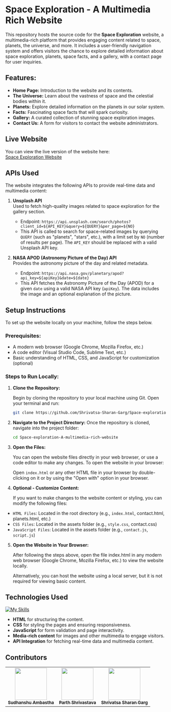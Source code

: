 # Space Exploration - A Multimedia Rich Website

This repository hosts the source code for the **Space Exploration** website, a multimedia-rich platform that provides engaging content related to space, planets, the universe, and more. It includes a user-friendly navigation system and offers visitors the chance to explore detailed information about space exploration, planets, space facts, and a gallery, with a contact page for user inquiries.

## Features:
- **Home Page:** Introduction to the website and its contents.
- **The Universe:** Learn about the vastness of space and the celestial bodies within it.
- **Planets:** Explore detailed information on the planets in our solar system.
- **Facts:** Fascinating space facts that will spark curiosity.
- **Gallery:** A curated collection of stunning space exploration images.
- **Contact Us:** A form for visitors to contact the website administrators.

## Live Website

You can view the live version of the website here:  
[Space Exploration Website](https://shrivatsa-sharan-garg.github.io/Space-exploration-A-multimedia-rich-website/)

## APIs Used

The website integrates the following APIs to provide real-time data and multimedia content:

1. **Unsplash API**  
   Used to fetch high-quality images related to space exploration for the gallery section.  
   - Endpoint: `https://api.unsplash.com/search/photos?client_id=${API_KEY}&query=${QUERY}&per_page=${NO}`
   - This API is called to search for space-related images by querying `QUERY` (such as "planets", "stars", etc.), with a limit set by `NO` (number of results per page). The `API_KEY` should be replaced with a valid Unsplash API key.

2. **NASA APOD (Astronomy Picture of the Day) API**  
   Provides the astronomy picture of the day and related metadata.  
   - Endpoint: `https://api.nasa.gov/planetary/apod?api_key=${apiKey}&date=${date}`
   - This API fetches the Astronomy Picture of the Day (APOD) for a given `date` using a valid NASA API key (`apiKey`). The data includes the image and an optional explanation of the picture.

## Setup Instructions

To set up the website locally on your machine, follow the steps below.

### Prerequisites:
- A modern web browser (Google Chrome, Mozilla Firefox, etc.)
- A code editor (Visual Studio Code, Sublime Text, etc.)
- Basic understanding of HTML, CSS, and JavaScript for customization (optional)

### Steps to Run Locally:

1. **Clone the Repository:**

   Begin by cloning the repository to your local machine using Git. Open your terminal and run:

   ```bash
   git clone https://github.com/Shrivatsa-Sharan-Garg/Space-exploration-A-multimedia-rich-website.git
   ```

2. **Navigate to the Project Directory:**
   Once the repository is cloned, navigate into the project folder:
   ```bash
   cd Space-exploration-A-multimedia-rich-website
   ```

3. **Open the Files:**
   
   You can open the website files directly in your web browser, or use a code editor to make any changes. To open the website in your browser:
   
   Open `index.html` or any other HTML file in your browser by double-clicking on it or by using the "Open with" option in your browser.

4. **Optional - Customize Content:**
   
   If you want to make changes to the website content or styling, you can modify the following files:

- `HTML Files`: Located in the root directory (e.g., `index.html`, contact.html, planets.html, etc.)
- `CSS Files`: Located in the assets folder (e.g., `style.css`, contact.css)
- `JavaScript Files`: Located in the assets folder (e.g., `contact.js`, `script.js`)

5. **Open the Website in Your Browser:**
   
   After following the steps above, open the file index.html in any modern web browser (Google Chrome, Mozilla Firefox, etc.) to view the website locally.
   
   Alternatively, you can host the website using a local server, but it is not required for viewing basic content.

## Technologies Used
[![My Skills](https://skillicons.dev/icons?i=html,css,js)](https://skillicons.dev)
- **HTML** for structuring the content.
- **CSS** for styling the pages and ensuring responsiveness.
- **JavaScript** for form validation and page interactivity.
- **Media-rich content** for images and other multimedia to engage visitors.
- **API Integration** for fetching real-time data and multimedia content.

## Contributors
<table>
    <tr>
        <td align="center">
        <a href="http://github.com/Sudhanshu-Ambastha">
            <img src="https://avatars.githubusercontent.com/u/135802131?v=4" width="100px;" alt=""/>
            <br />
            <sub><b>Sudhanshu Ambastha</b></sub>
        </a>
        <br />
    </td>
    <td align="center">
        <a href="https://github.com/Vishwas567917">
            <img src="https://avatars.githubusercontent.com/u/139749696?s=100&v=4" width="100px;" alt=""/>
            <br />
            <sub><b>Parth Shrivastava</b></sub>
        </a>
        <br />
    </td>
    <td align="center">
        <a href="https://github.com/Shrivatsa-Sharan-Garg">
            <img src="https://avatars.githubusercontent.com/u/179140208?v=4" width="100px;" alt=""/>
            <br />
            <sub><b>Shrivatsa Sharan Garg</b></sub>
        </a>
        <br />
    </td>
    </tr>
</table>
